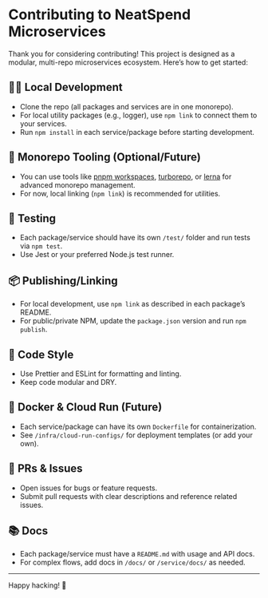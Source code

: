 # Contributing to NeatSpend Microservices

Thank you for considering contributing! This project is designed as a modular, multi-repo microservices ecosystem. Here’s how to get started:

## 🧑‍💻 Local Development

- Clone the repo (all packages and services are in one monorepo).
- For local utility packages (e.g., logger), use `npm link` to connect them to your services.
- Run `npm install` in each service/package before starting development.

## 🧰 Monorepo Tooling (Optional/Future)

- You can use tools like [pnpm workspaces](https://pnpm.io/workspaces), [turborepo](https://turbo.build/), or [lerna](https://lerna.js.org/) for advanced monorepo management.
- For now, local linking (`npm link`) is recommended for utilities.

## 🧪 Testing

- Each package/service should have its own `/test/` folder and run tests via `npm test`.
- Use Jest or your preferred Node.js test runner.

## 📦 Publishing/Linking

- For local development, use `npm link` as described in each package’s README.
- For public/private NPM, update the `package.json` version and run `npm publish`.

## 📝 Code Style

- Use Prettier and ESLint for formatting and linting.
- Keep code modular and DRY.

## 🚢 Docker & Cloud Run (Future)

- Each service/package can have its own `Dockerfile` for containerization.
- See `/infra/cloud-run-configs/` for deployment templates (or add your own).

## 🤝 PRs & Issues

- Open issues for bugs or feature requests.
- Submit pull requests with clear descriptions and reference related issues.

## 📚 Docs

- Each package/service must have a `README.md` with usage and API docs.
- For complex flows, add docs in `/docs/` or `/service/docs/` as needed.

---

Happy hacking! 🚀
